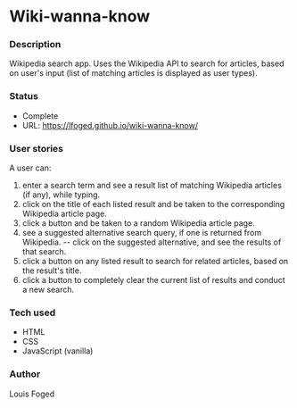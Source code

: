 # Wiki-wanna-know

### Description
Wikipedia search app.
Uses the Wikipedia API to search for articles, based on user's input (list of matching articles is displayed as user types).

### Status
- Complete 
- URL: https://lfoged.github.io/wiki-wanna-know/

### User stories
A user can:
1. enter a search term and see a result list of matching Wikipedia articles (if any), while typing.
2. click on the title of each listed result and be taken to the corresponding Wikipedia article page.
3. click a button and be taken to a random Wikipedia article page.
4. see a suggested alternative search query, if one is returned from Wikipedia.
-- click on the suggested alternative, and see the results of that search.
5. click a button on any listed result to search for related articles, based on the result's title.
6. click a button to completely clear the current list of results and conduct a new search.

### Tech used
- HTML
- CSS
- JavaScript (vanilla)

### Author
Louis Foged
